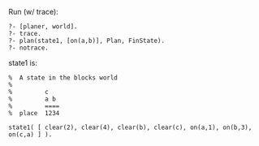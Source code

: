 Run (w/ trace):

    ?- [planer, world].
    ?- trace.
    ?- plan(state1, [on(a,b)], Plan, FinState).
    ?- notrace.

state1 is:

    %  A state in the blocks world
    %
    %         c
    %         a b
    %         ====
    %  place  1234

    state1( [ clear(2), clear(4), clear(b), clear(c), on(a,1), on(b,3), on(c,a) ] ).

